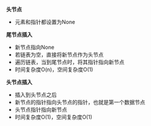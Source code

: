 
**头节点**
- 元素和指针都设置为None


**尾节点插入**
- 新节点指向None
- 若链表为空，直接将新节点作为头节点
- 遍历链表，当到尾节点时，将其指针指向新节点
- 时间复杂度O(n)，空间复杂度O(1)

**头节点插入**
- 插入到头节点之后
- 新节点的指针指向头节点的指针，也就是第一个数据节点
- 头节点指针指向新节点
- 时间复杂度O(1)，空间复杂度O(1)
